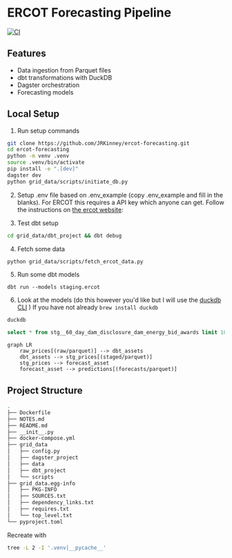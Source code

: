 # ERCOT Forecasting Pipeline

[![CI](https://github.com/JRKinney/ercot-forecasting/actions/workflows/ci.yml/badge.svg)](https://github.com/JRKinney/ercot-forecasting/actions)

## Features
- Data ingestion from Parquet files
- dbt transformations with DuckDB
- Dagster orchestration
- Forecasting models

## Local Setup
1. Run setup commands
```bash
git clone https://github.com/JRKinney/ercot-forecasting.git
cd ercot-forecasting
python -m venv .venv
source .venv/bin/activate
pip install -e ".[dev]"
dagster dev
python grid_data/scripts/initiate_db.py
```

2. Setup .env file based on .env_example (copy .env_example and fill in the blanks). For ERCOT this requires a API key which anyone can get. Follow the instructions on [the ercot website](https://www.ercot.com/services/api): 

3. Test dbt setup
```bash
cd grid_data/dbt_project && dbt debug
```

4. Fetch some data
```bash
python grid_data/scripts/fetch_ercot_data.py
```

5. Run some dbt models
```
dbt run --models staging.ercot
```

6. Look at the models (do this however you'd like but I will use the [duckdb CLI](https://duckdb.org/docs/stable/clients/cli/overview) )
If you have not already `brew install duckdb`
```bash
duckdb
```
```sql
select * from stg__60_day_dam_disclosure_dam_energy_bid_awards limit 100
```
```mermaid
graph LR
    raw_prices[(raw/parquet)] --> dbt_assets
    dbt_assets --> stg_prices[(staged/parquet)]
    stg_prices --> forecast_asset
    forecast_asset --> predictions[(forecasts/parquet)]
```


## Project Structure
```bash
.
├── Dockerfile
├── NOTES.md
├── README.md
├── __init__.py
├── docker-compose.yml
├── grid_data
│   ├── config.py
│   ├── dagster_project
│   ├── data
│   ├── dbt_project
│   └── scripts
├── grid_data.egg-info
│   ├── PKG-INFO
│   ├── SOURCES.txt
│   ├── dependency_links.txt
│   ├── requires.txt
│   └── top_level.txt
└── pyproject.toml
```

Recreate with
```bash
tree -L 2 -I '.venv|__pycache__'
```